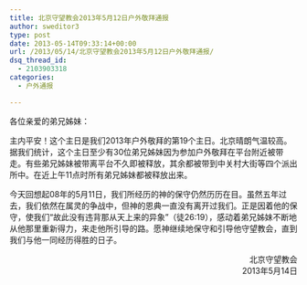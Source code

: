 ```yaml
---
title: 北京守望教会2013年5月12日户外敬拜通报
author: sweditor3
type: post
date: 2013-05-14T09:33:14+00:00
url: /2013/05/14/北京守望教会2013年5月12日户外敬拜通报/
dsq_thread_id:
  - 2103903318
categories:
  - 户外通报

---
```

各位亲爱的弟兄姊妹：

主内平安！这个主日是我们2013年户外敬拜的第19个主日。北京晴朗气温较高。据我们统计，这个主日至少有30位弟兄姊妹因为参加户外敬拜在平台附近被带走。有些弟兄姊妹被带离平台不久即被释放，其余都被带到中关村大街等四个派出所中。在近上午11点时所有弟兄姊妹都被释放出来。

今天回想起08年的5月11日，我们所经历的神的保守仍然历历在目。虽然五年过去，我们依然在属灵的争战中，但神的恩典一直没有离开过我们。正是因着他的保守，使我们“故此没有违背那从天上来的异象”（徒26:19），感动着弟兄姊妹不断地从他那里重新得力，来走他所引导的路。愿神继续地保守和引导他守望教会，直到我们与他一同经历得胜的日子。

<p style="text-align: right;">
  北京守望教会<br /> 2013年5月14日
</p>